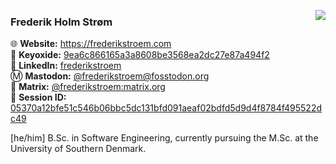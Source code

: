 [<img src="https://github-readme-stats.vercel.app/api?username=frederikstroem&show_icons=true&count_private=true&theme=aura&hide_rank=true&hide_border=true&hide_title=true&cache_seconds=3600" align="right">](#)

### Frederik Holm Strøm
🌐 **Website:** https://frederikstroem.com<br>
🔑 **Keyoxide:** [9ea6c866165a3a8608be3568ea2dc27e87a494f2](https://keyoxide.org/9ea6c866165a3a8608be3568ea2dc27e87a494f2)<br>
💼 **LinkedIn:** [frederikstroem](https://www.linkedin.com/in/frederikstroem/)<br>
Ⓜ️ **Mastodon:** [@frederikstroem@fosstodon.org](https://fosstodon.org/@frederikstroem)<br>
💬 **Matrix:** [@frederikstroem:matrix.org](https://matrix.to/#/@frederikstroem:matrix.org)<br>
🥷 **Session ID:** [05370a12bfe51c546b06bbc5dc131bfd091aeaf02bdfd5d9d4f8784f495522dc49](https://gist.githubusercontent.com/frederikstroem/30264d2068351728e92a224fe780dca8/raw/bb5c034267c04736461deaa1910feff0b8a56e90/proof.txt)

[he/him] B.Sc. in Software Engineering, currently pursuing the M.Sc. at the University of Southern Denmark.
